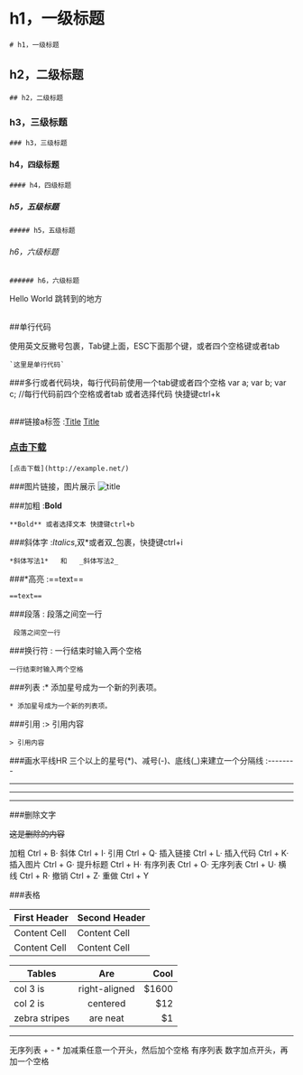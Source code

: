 
# h1，一级标题
`# h1，一级标题`
## h2，二级标题
`## h2，二级标题`
### h3，三级标题
`### h3，三级标题`
#### h4，四级标题
`#### h4，四级标题`
##### h5，五级标题
`##### h5，五级标题`
###### h6，六级标题
`###### h6，六级标题`

<span id="jump">Hello World</span>
<span id="jump">跳转到的地方</span>

## 
## 
##


##单行代码


使用英文反撇号包裹，Tab键上面，ESC下面那个键，或者四个空格键或者tab

	`这里是单行代码`


###多行或者代码块，每行代码前使用一个tab键或者四个空格
    var a;
    var b;
	var c; //每行代码前四个空格或者tab
	或者选择代码 快捷键ctrl+k
### 

##
###链接a标签 :[Title](URL)
	[Title](URL)

### [点击下载](href="#")

	[点击下载](http://example.net/)

###图片链接，图片展示
	![title](图片的外链地址)


###加粗 :**Bold**

	**Bold** 或者选择文本 快捷键ctrl+b

###斜体字 :*Italics*,双*或者双_包裹，快捷键ctrl+i

	*斜体写法1*   和   _斜体写法2_
###*高亮 :==text==

	==text==

###段落 : 段落之间空一行

	 段落之间空一行

###换行符 : 一行结束时输入两个空格

	一行结束时输入两个空格

###列表 :* 添加星号成为一个新的列表项。

	* 添加星号成为一个新的列表项。

###引用 :> 引用内容

	> 引用内容


###画水平线HR 三个以上的星号(*)、减号(-)、底线(_)来建立一个分隔线 :--------

---
***
___

###删除文字


~~这是删除的内容~~




加粗 Ctrl + B· 斜体 Ctrl + I· 引用 Ctrl + Q· 插入链接 Ctrl + L· 插入代码 Ctrl + K· 插入图片 Ctrl + G· 提升标题 Ctrl + H· 有序列表 Ctrl + O· 无序列表 Ctrl + U· 横线 Ctrl + R· 撤销 Ctrl + Z· 重做 Ctrl + Y


###表格 

<table>
<thead>
<tr>
  <th>First Header</th>
  <th>Second Header</th>
</tr>
</thead>
<tbody>
<tr>
  <td>Content Cell</td>
  <td>Content Cell</td>
</tr>
<tr>
  <td>Content Cell</td>
  <td>Content Cell</td>
</tr>
</tbody>
</table>


| Tables        | Are           | Cool  |
| ------------- |:-------------:| -----:|
| col 3 is      | right-aligned | $1600 |
| col 2 is      | centered      |   $12 |
| zebra stripes | are neat      |    $1 |
--------------------- 



无序列表 + - * 加减乘任意一个开头，然后加个空格
有序列表 数字加点开头，再加一个空格

